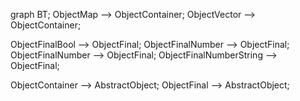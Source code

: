 graph BT;
ObjectMap --> ObjectContainer;
ObjectVector --> ObjectContainer;

ObjectFinalBool --> ObjectFinal;
ObjectFinalNumber --> ObjectFinal;
ObjectFinalNumber --> ObjectFinal;
ObjectFinalNumberString --> ObjectFinal;

ObjectContainer --> AbstractObject;
ObjectFinal --> AbstractObject;




